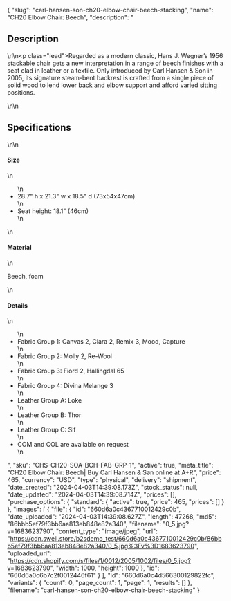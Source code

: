 {
  "slug": "carl-hansen-son-ch20-elbow-chair-beech-stacking",
  "name": "CH20 Elbow Chair: Beech",
  "description": "<h2>Description</h2>\n<!-- split -->\n<p class=\"lead\">Regarded as a modern classic, Hans J. Wegner’s 1956 stackable chair gets a new interpretation in a range of beech finishes with a seat clad in leather or a textile. Only introduced by Carl Hansen &amp; Son in 2005, its signature steam-bent backrest is crafted from a single piece of solid wood to lend lower back and elbow support and afford varied sitting positions.</p>\n<!-- split -->\n<h2>Specifications</h2>\n<!-- split -->\n<h4>Size</h4>\n<ul>\n<li>28.7\" h x 21.3\" w x 18.5\" d (73x54x47cm)</li>\n<li>Seat height: 18.1\" (46cm)</li>\n</ul>\n<h4>Material</h4>\n<p>Beech, foam</p>\n<h4>Details</h4>\n<ul>\n<li>Fabric Group 1: Canvas 2, Clara 2, Remix 3, Mood, Capture</li>\n<li>Fabric Group 2: Molly 2, Re-Wool</li>\n<li>Fabric Group 3: Fiord 2, Hallingdal 65</li>\n<li>Fabric Group 4: Divina Melange 3</li>\n<li>Leather Group A: Loke</li>\n<li>Leather Group B: Thor</li>\n<li>Leather Group C: Sif</li>\n<li>COM and COL are available on request</li>\n</ul>",
  "sku": "CHS-CH20-SOA-BCH-FAB-GRP-1",
  "active": true,
  "meta_title": "CH20 Elbow Chair: Beech| Buy Carl Hansen & Søn online at A+R",
  "price": 465,
  "currency": "USD",
  "type": "physical",
  "delivery": "shipment",
  "date_created": "2024-04-03T14:39:08.173Z",
  "stock_status": null,
  "date_updated": "2024-04-03T14:39:08.714Z",
  "prices": [],
  "purchase_options": {
    "standard": {
      "active": true,
      "price": 465,
      "prices": []
    }
  },
  "images": [
    {
      "file": {
        "id": "660d6a0c4367710012429c0b",
        "date_uploaded": "2024-04-03T14:39:08.627Z",
        "length": 47268,
        "md5": "86bbb5ef79f3bb6aa813eb848e82a340",
        "filename": "0_5.jpg?v=1683623790",
        "content_type": "image/jpeg",
        "url": "https://cdn.swell.store/b2sdemo_test/660d6a0c4367710012429c0b/86bbb5ef79f3bb6aa813eb848e82a340/0_5.jpg%3Fv%3D1683623790",
        "uploaded_url": "https://cdn.shopify.com/s/files/1/0012/2005/1002/files/0_5.jpg?v=1683623790",
        "width": 1000,
        "height": 1000
      },
      "id": "660d6a0c6b7c2f0012446f61"
    }
  ],
  "id": "660d6a0c4d566300129822fc",
  "variants": {
    "count": 0,
    "page_count": 1,
    "page": 1,
    "results": []
  },
  "filename": "carl-hansen-son-ch20-elbow-chair-beech-stacking"
}